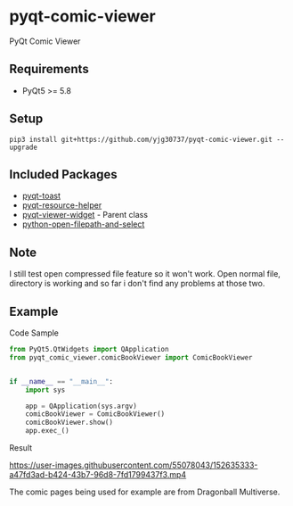 # pyqt-comic-viewer
PyQt Comic Viewer

## Requirements
* PyQt5 >= 5.8

## Setup
```pip3 install git+https://github.com/yjg30737/pyqt-comic-viewer.git --upgrade```

## Included Packages
* <a href="https://github.com/yjg30737/pyqt-toast.git">pyqt-toast</a>
* <a href="https://github.com/yjg30737/pyqt-resource-helper.git">pyqt-resource-helper</a>
* <a href="https://github.com/yjg30737/pyqt-viewer-widget.git">pyqt-viewer-widget</a> - Parent class 
* <a href="https://github.com/yjg30737/python-open-filepath-and-select.git">python-open-filepath-and-select</a>

## Note
I still test open compressed file feature so it won't work. Open normal file, directory is working and so far i don't find any problems at those two.

## Example
Code Sample
```python
from PyQt5.QtWidgets import QApplication
from pyqt_comic_viewer.comicBookViewer import ComicBookViewer


if __name__ == "__main__":
    import sys

    app = QApplication(sys.argv)
    comicBookViewer = ComicBookViewer()
    comicBookViewer.show()
    app.exec_()
```

Result

https://user-images.githubusercontent.com/55078043/152635333-a47fd3ad-b424-43b7-96d8-7fd1799437f3.mp4

The comic pages being used for example are from Dragonball Multiverse.

